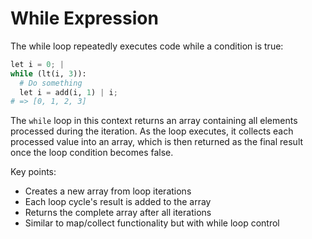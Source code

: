 # While Expression

The while loop repeatedly executes code while a condition is true:

```python
let i = 0; |
while (lt(i, 3)):
  # Do something
  let i = add(i, 1) | i;
# => [0, 1, 2, 3]
```

The `while` loop in this context returns an array containing all elements processed during the iteration. As the loop executes, it collects each processed value into an array, which is then returned as the final result once the loop condition becomes false.

Key points:

- Creates a new array from loop iterations
- Each loop cycle's result is added to the array
- Returns the complete array after all iterations
- Similar to map/collect functionality but with while loop control
